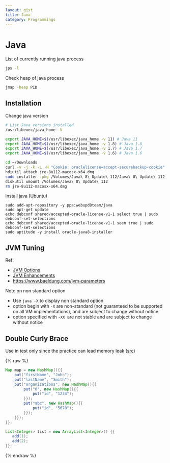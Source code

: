 ```yaml
---
layout: gist
title: Java
category: Programmings
---
```


# Java


List of currently running java process
```bash
jps -l
```

Check heap of java process
```bash
jmap -heap PID
```

## Installation

Change java version
```bash
# List Java versions installed
/usr/libexec/java_home -V

export JAVA_HOME=$(/usr/libexec/java_home -v 11) # Java 11
export JAVA_HOME=$(/usr/libexec/java_home -v 1.8) # Java 1.8
export JAVA_HOME=$(/usr/libexec/java_home -v 1.7) # Java 1.7
export JAVA_HOME=$(/usr/libexec/java_home -v 1.6) # Java 1.6
```

```bash
cd ~/Downloads
curl -v -j -k -L -H "Cookie: oraclelicense=accept-securebackup-cookie" http://download.oracle.com/otn-pub/java/jdk/8u112-b15/jre-8u112-macosx-x64.dmg > jre-8u112-macosx-x64.dmg
hdiutil attach jre-8u112-macosx-x64.dmg
sudo installer -pkg /Volumes/Java\ 8\ Update\ 112/Java\ 8\ Update\ 112.app/Contents/Resources/JavaAppletPlugin.pkg -target /
diskutil umount /Volumes/Java\ 8\ Update\ 112
rm jre-8u112-macosx-x64.dmg
```

Install java (Ubuntu)
```
sudo add-apt-repository -y ppa:webupd8team/java
sudo apt-get update
echo debconf shared/accepted-oracle-license-v1-1 select true | sudo debconf-set-selections
echo debconf shared/accepted-oracle-license-v1-1 seen true | sudo debconf-set-selections
sudo aptitude -y install oracle-java8-installer
```

## JVM Tuning

Ref:
- [JVM Options](https://www.oracle.com/technetwork/articles/java/vmoptions-jsp-140102.html)
- [JVM Enhancements](https://docs.oracle.com/javase/7/docs/technotes/guides/vm/performance-enhancements-7.html)
- <https://www.baeldung.com/jvm-parameters>

Note on non standard option
- Use `java -X` to display non standard option
- option begin with `-X` are non-standard (not guaranteed to be supported on all VM implementations), and are subject to change without notice
- option specified with `-XX `are not stable and are subject to change without notice

## Double Curly Brace

Use in test only since the practice can lead memory leak ([src](https://blog.jooq.org/2014/12/08/dont-be-clever-the-double-curly-braces-anti-pattern/))

{% raw %}
```java
Map map = new HashMap(){{
    put("firstName", "John");
    put("lastName", "Smith");
    put("organizations", new HashMap(){{
        put("0", new HashMap(){{
            put("id", "1234");
        }});
        put("abc", new HashMap(){{
            put("id", "5678");
        }});
    }});
}};

List<Integer> list = new ArrayList<Integer>() {{
   add(1);
   add(2);
}};
```
{% endraw %}
